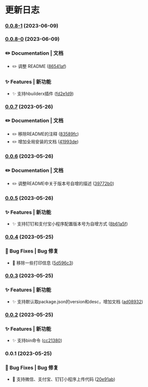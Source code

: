 # 更新日志 


### [0.0.8-1](https://gitee.com/fant-mini/uni-mini-ci/compare/v0.0.8-0...v0.0.8-1) (2023-06-09)

### [0.0.8-0](https://gitee.com/fant-mini/uni-mini-ci/compare/v0.0.7...v0.0.8-0) (2023-06-09)


### ✏️ Documentation | 文档

* ✏️  调整 README ([86541af](https://gitee.com/fant-mini/uni-mini-ci/commit/86541af256083a746be677688cd656e66815c222))


### ✨ Features | 新功能

* ✨ 支持hbuilderx插件 ([fd2e1d9](https://gitee.com/fant-mini/uni-mini-ci/commit/fd2e1d985171139cfa0628e9bedad6ea08e99004))

### [0.0.7](https://gitee.com/fant-mini/uni-mini-ci/compare/v0.0.6...v0.0.7) (2023-05-26)


### ✏️ Documentation | 文档

* ✏️  移除README的注释 ([83589fc](https://gitee.com/fant-mini/uni-mini-ci/commit/83589fc60ca7876118d613fa96578f6afb8e4bdd))
* ✏️  增加全局安装的文档 ([41993de](https://gitee.com/fant-mini/uni-mini-ci/commit/41993de558c66c0516873e5f7ad1f4f7430cb747))

### [0.0.6](https://gitee.com/fant-mini/uni-mini-ci/compare/v0.0.5...v0.0.6) (2023-05-26)


### ✏️ Documentation | 文档

* ✏️  调整README中关于版本号自增的描述 ([39772b0](https://gitee.com/fant-mini/uni-mini-ci/commit/39772b0e7652fb076c5c3ea741da349e26467cfd))

### [0.0.5](https://gitee.com/fant-mini/uni-mini-ci/compare/v0.0.4...v0.0.5) (2023-05-26)


### ✨ Features | 新功能

* ✨ 支持钉钉和支付宝小程序配置版本号为自增方式 ([8b61a5f](https://gitee.com/fant-mini/uni-mini-ci/commit/8b61a5fb1e9393fba1b8c634f44f5743e0a162b0))

### [0.0.4](https://gitee.com/fant-mini/uni-mini-ci/compare/v0.0.3...v0.0.4) (2023-05-25)


### 🐛 Bug Fixes | Bug 修复

* 🐛 移除一些打印信息 ([5d596c3](https://gitee.com/fant-mini/uni-mini-ci/commit/5d596c3e1a2c2c7927cc9d58ab3f434207413721))

### [0.0.3](https://gitee.com/fant-mini/uni-mini-ci/compare/v0.0.2...v0.0.3) (2023-05-25)


### ✨ Features | 新功能

* ✨ 支持默认取package.json的version和desc，增加文档 ([ad08932](https://gitee.com/fant-mini/uni-mini-ci/commit/ad089329ac2e836abf18c74620b0f0bd37cb12c0))

### [0.0.2](https://gitee.com/fant-mini/uni-mini-ci/compare/v0.0.1...v0.0.2) (2023-05-25)


### ✨ Features | 新功能

* ✨ 支持bin命令 ([cc21380](https://gitee.com/fant-mini/uni-mini-ci/commit/cc21380426200dfcec88ff01ccf77f30cb9e2a1b))

### 0.0.1 (2023-05-25)


### 🐛 Bug Fixes | Bug 修复

* 🐛 支持微信、支付宝、钉钉小程序上传代码 ([20e91ab](https://gitee.com/fant-mini/uni-mini-ci/commit/20e91abf0417c3fbd4661e0f3738f97854bf8ce6))
